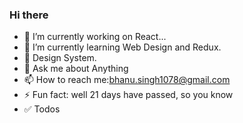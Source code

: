 ### Hi there

- 🔭 I’m currently working on React...
- 🌱 I’m currently learning Web Design and Redux.
- 🤔 Design System.
- 💬 Ask me about Anything 
- 📫 How to reach me:bhanu.singh1078@gmail.com 
- ⚡ Fun fact: well 21 days have passed, so you know 
- ✅ Todos

 
 
